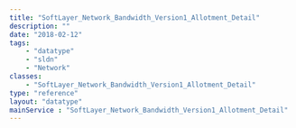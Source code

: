 ```yaml
---
title: "SoftLayer_Network_Bandwidth_Version1_Allotment_Detail"
description: ""
date: "2018-02-12"
tags:
    - "datatype"
    - "sldn"
    - "Network"
classes:
    - "SoftLayer_Network_Bandwidth_Version1_Allotment_Detail"
type: "reference"
layout: "datatype"
mainService : "SoftLayer_Network_Bandwidth_Version1_Allotment_Detail"
---
```

